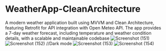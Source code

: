 # WeatherApp-CleanArchitecture
A modern weather application built using MVVM and Clean Architecture, featuring Retrofit for API integration with Open Meteo API. The app provides a 7-day weather forecast, including temperature and weather condition details, with a scalable and maintainable codebase
![Screenshot (151)](https://github.com/user-attachments/assets/3100158d-c63b-41c7-a7cc-c533c8ac6500)
![Screenshot (152)](https://github.com/user-attachments/assets/f7ae3eca-768f-4a9b-8100-4bbfb6e4c75a)
//Dark mode
![Screenshot (153)](https://github.com/user-attachments/assets/4739bb14-13f1-4ed0-ae50-47e3770ba4dd)
![Screenshot (154)](https://github.com/user-attachments/assets/eda60151-2ccd-4c49-893d-115aa7fda95b)
